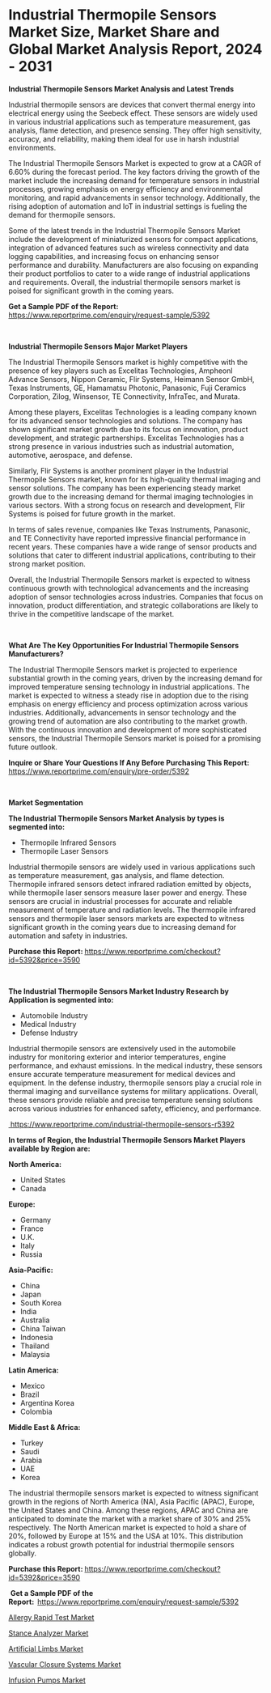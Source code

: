 <p><h1>Industrial Thermopile Sensors Market Size, Market Share and Global Market Analysis Report, 2024 - 2031</h1></p><p><strong>Industrial Thermopile Sensors Market Analysis and Latest Trends</strong></p>
<p><p>Industrial thermopile sensors are devices that convert thermal energy into electrical energy using the Seebeck effect. These sensors are widely used in various industrial applications such as temperature measurement, gas analysis, flame detection, and presence sensing. They offer high sensitivity, accuracy, and reliability, making them ideal for use in harsh industrial environments.</p><p>The Industrial Thermopile Sensors Market is expected to grow at a CAGR of 6.60% during the forecast period. The key factors driving the growth of the market include the increasing demand for temperature sensors in industrial processes, growing emphasis on energy efficiency and environmental monitoring, and rapid advancements in sensor technology. Additionally, the rising adoption of automation and IoT in industrial settings is fueling the demand for thermopile sensors.</p><p>Some of the latest trends in the Industrial Thermopile Sensors Market include the development of miniaturized sensors for compact applications, integration of advanced features such as wireless connectivity and data logging capabilities, and increasing focus on enhancing sensor performance and durability. Manufacturers are also focusing on expanding their product portfolios to cater to a wide range of industrial applications and requirements. Overall, the industrial thermopile sensors market is poised for significant growth in the coming years.</p></p>
<p><strong>Get a Sample PDF of the Report:&nbsp;</strong> <a href="https://www.reportprime.com/enquiry/request-sample/5392">https://www.reportprime.com/enquiry/request-sample/5392</a></p>
<p>&nbsp;</p>
<p><strong>Industrial Thermopile Sensors Major Market Players</strong></p>
<p><p>The Industrial Thermopile Sensors market is highly competitive with the presence of key players such as Excelitas Technologies, Ampheonl Advance Sensors, Nippon Ceramic, Flir Systems, Heimann Sensor GmbH, Texas Instruments, GE, Hamamatsu Photonic, Panasonic, Fuji Ceramics Corporation, Zilog, Winsensor, TE Connectivity, InfraTec, and Murata.</p><p>Among these players, Excelitas Technologies is a leading company known for its advanced sensor technologies and solutions. The company has shown significant market growth due to its focus on innovation, product development, and strategic partnerships. Excelitas Technologies has a strong presence in various industries such as industrial automation, automotive, aerospace, and defense.</p><p>Similarly, Flir Systems is another prominent player in the Industrial Thermopile Sensors market, known for its high-quality thermal imaging and sensor solutions. The company has been experiencing steady market growth due to the increasing demand for thermal imaging technologies in various sectors. With a strong focus on research and development, Flir Systems is poised for future growth in the market.</p><p>In terms of sales revenue, companies like Texas Instruments, Panasonic, and TE Connectivity have reported impressive financial performance in recent years. These companies have a wide range of sensor products and solutions that cater to different industrial applications, contributing to their strong market position.</p><p>Overall, the Industrial Thermopile Sensors market is expected to witness continuous growth with technological advancements and the increasing adoption of sensor technologies across industries. Companies that focus on innovation, product differentiation, and strategic collaborations are likely to thrive in the competitive landscape of the market.</p></p>
<p>&nbsp;</p>
<p><strong>What Are The Key Opportunities For Industrial Thermopile Sensors Manufacturers?</strong></p>
<p><p>The Industrial Thermopile Sensors market is projected to experience substantial growth in the coming years, driven by the increasing demand for improved temperature sensing technology in industrial applications. The market is expected to witness a steady rise in adoption due to the rising emphasis on energy efficiency and process optimization across various industries. Additionally, advancements in sensor technology and the growing trend of automation are also contributing to the market growth. With the continuous innovation and development of more sophisticated sensors, the Industrial Thermopile Sensors market is poised for a promising future outlook.</p></p>
<p><strong>Inquire or Share Your Questions If Any Before Purchasing This Report:</strong> <a href="https://www.reportprime.com/enquiry/pre-order/5392">https://www.reportprime.com/enquiry/pre-order/5392</a></p>
<p>&nbsp;</p>
<p><strong>Market Segmentation</strong></p>
<p><strong>The Industrial Thermopile Sensors Market Analysis by types is segmented into:</strong></p>
<p><ul><li>Thermopile Infrared Sensors</li><li>Thermopile Laser Sensors</li></ul></p>
<p><p>Industrial thermopile sensors are widely used in various applications such as temperature measurement, gas analysis, and flame detection. Thermopile infrared sensors detect infrared radiation emitted by objects, while thermopile laser sensors measure laser power and energy. These sensors are crucial in industrial processes for accurate and reliable measurement of temperature and radiation levels. The thermopile infrared sensors and thermopile laser sensors markets are expected to witness significant growth in the coming years due to increasing demand for automation and safety in industries.</p></p>
<p><strong>Purchase this Report:&nbsp;</strong><a href="https://www.reportprime.com/checkout?id=5392&price=3590">https://www.reportprime.com/checkout?id=5392&price=3590</a></p>
<p>&nbsp;</p>
<p><strong>The Industrial Thermopile Sensors Market Industry Research by Application is segmented into:</strong></p>
<p><ul><li>Automobile Industry</li><li>Medical Industry</li><li>Defense Industry</li></ul></p>
<p><p>Industrial thermopile sensors are extensively used in the automobile industry for monitoring exterior and interior temperatures, engine performance, and exhaust emissions. In the medical industry, these sensors ensure accurate temperature measurement for medical devices and equipment. In the defense industry, thermopile sensors play a crucial role in thermal imaging and surveillance systems for military applications. Overall, these sensors provide reliable and precise temperature sensing solutions across various industries for enhanced safety, efficiency, and performance.</p></p>
<p><a href="https://www.reportprime.com/industrial-thermopile-sensors-r5392">&nbsp;https://www.reportprime.com/industrial-thermopile-sensors-r5392</a></p>
<p><strong>In terms of Region, the Industrial Thermopile Sensors Market Players available by Region are:</strong></p>
<p>
    <p> <strong> North America: </strong>
        <ul>
            <li>United States</li>
            <li>Canada</li>
        </ul>
        </p> 
    <p> <strong> Europe: </strong>
        <ul>
            <li>Germany</li>
            <li>France</li>
            <li>U.K.</li>
            <li>Italy</li>
            <li>Russia</li>
        </ul>
        </p> 
    <p> <strong> Asia-Pacific: </strong>
        <ul>
            <li>China</li>
            <li>Japan</li>
            <li>South Korea</li>
            <li>India</li>
            <li>Australia</li>
            <li>China Taiwan</li>
            <li>Indonesia</li>
            <li>Thailand</li>
            <li>Malaysia</li>
        </ul>
        </p> 
    <p> <strong> Latin America: </strong>
        <ul>
            <li>Mexico</li>
            <li>Brazil</li>
            <li>Argentina Korea</li>
            <li>Colombia</li>
        </ul>
        </p> 
    <p> <strong> Middle East & Africa: </strong>
        <ul>
            <li>Turkey</li>
            <li>Saudi</li>
            <li>Arabia</li>
            <li>UAE</li>
            <li>Korea</li>
        </ul>
    </p>
    </p>
<p><p>The industrial thermopile sensors market is expected to witness significant growth in the regions of North America (NA), Asia Pacific (APAC), Europe, the United States and China. Among these regions, APAC and China are anticipated to dominate the market with a market share of 30% and 25% respectively. The North American market is expected to hold a share of 20%, followed by Europe at 15% and the USA at 10%. This distribution indicates a robust growth potential for industrial thermopile sensors globally.</p></p>
<p><strong>Purchase this Report: </strong><a href="https://www.reportprime.com/checkout?id=5392&price=3590">https://www.reportprime.com/checkout?id=5392&price=3590</a></p>
<p>&nbsp;<strong>Get a Sample PDF of the Report:&nbsp;&nbsp;</strong><a href="https://www.reportprime.com/enquiry/request-sample/5392">https://www.reportprime.com/enquiry/request-sample/5392</a></p>
<p><strong></strong></p>
<p><p><a href="https://medium.com/@madisynreinger/allergy-rapid-test-market-forecasts-market-trends-and-impact-analysis-2024-2031-e319fcd0a642">Allergy Rapid Test Market</a></p><p><a href="https://medium.com/@fredyyunianto_89084/navigating-the-global-stance-analyzer-market-landscape-trends-forecasts-and-impact-analysis-ba7d70c3ff81">Stance Analyzer Market</a></p><p><a href="https://medium.com/@welsonwiden94552/artificial-limbs-market-investigation-industry-evolution-and-forecast-till-2031-1c7b17ff0608">Artificial Limbs Market</a></p><p><a href="https://medium.com/@babymorar/an-in-depth-analysis-of-the-global-vascular-closure-systems-market-scope-and-its-rapid-growing-14-3-6d38057ac303">Vascular Closure Systems Market</a></p><p><a href="https://medium.com/@felipestehr/infusion-pumps-market-2024-2031-industry-insights-and-investment-opportunities-08e1e63f3408">Infusion Pumps Market</a></p></p>